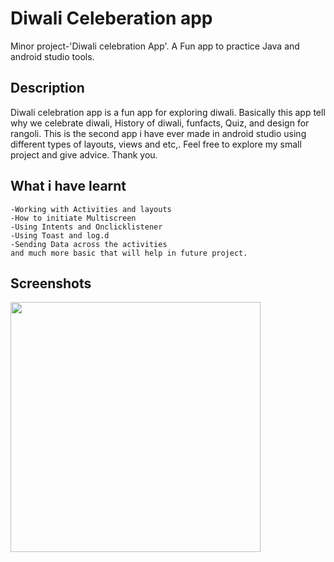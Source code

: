 # Diwali Celeberation app
Minor project-'Diwali celebration App'. A Fun app to practice Java and android studio tools.
## Description
Diwali celebration app is a fun app for exploring diwali. Basically this app tell why we celebrate diwali, History of diwali, funfacts, Quiz, and design for rangoli.
This is the second app i have ever made in android studio using different types of layouts, views and etc,. Feel free to explore my small project and give advice.
Thank you.
## What i have learnt
    -Working with Activities and layouts
    -How to initiate Multiscreen
    -Using Intents and Onclicklistener
    -Using Toast and log.d
    -Sending Data across the activities
    and much more basic that will help in future project.

## Screenshots

  <img src="https://user-images.githubusercontent.com/79929708/142717436-600f041c-c5fc-4807-854b-08b6014bb7e9.jpg" width="400" >


